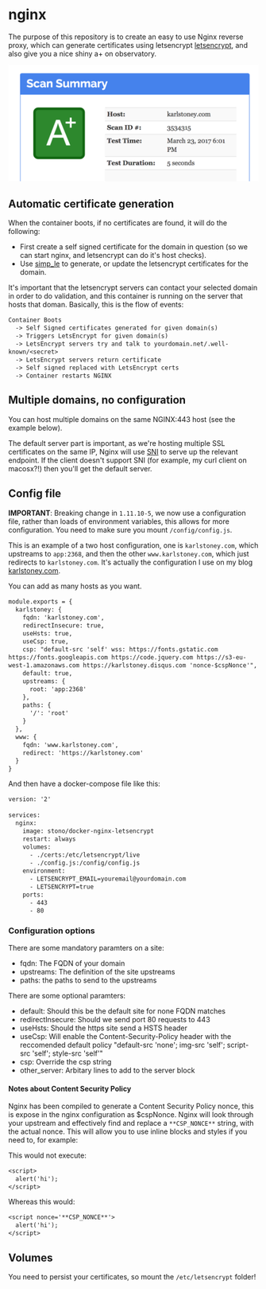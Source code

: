# nginx
The purpose of this repository is to create an easy to use Nginx reverse proxy, which can generate certificates using letsencrypt [letsencrypt](https://letsencrypt.org/), and also give you a nice shiny a+ on observatory.

![observatory](observatory.png)

## Automatic certificate generation
When the container boots, if no certificates are found, it will do the following:

  - First create a self signed certificate for the domain in question (so we can start nginx, and letsencrypt can do it's host checks).
  - Use [simp_le](https://github.com/zenhack/simp_le) to generate, or update the letsencrypt certificates for the domain.

It's important that the letsencrypt servers can contact your selected domain in order to do validation, and this container is running on the server that hosts that doman.  Basically, this is the flow of events:
```
Container Boots
  -> Self Signed certificates generated for given domain(s)
  -> Triggers LetsEncrypt for given domain(s)
  -> LetsEncrypt servers try and talk to yourdomain.net/.well-known/<secret>
  -> LetsEncrypt servers return certificate
  -> Self signed replaced with LetsEncrypt certs
  -> Container restarts NGINX
```

## Multiple domains, no configuration
You can host multiple domains on the same NGINX:443 host (see the example below).

The default server part is important, as we're hosting multiple SSL certificates on the same IP, Nginx will use [SNI](https://en.wikipedia.org/wiki/Server_Name_Indication) to serve up the relevant endpoint.  If the client doesn't support SNI (for example, my curl client on macosx?!) then you'll get the default server.

## Config file
__IMPORTANT__: Breaking change in `1.11.10-5`, we now use a configuration file, rather than loads of environment variables, this allows for more configuration.  You need to make sure you mount `/config/config.js`.

This is an example of a two host configuration, one is `karlstoney.com`, which upstreams to `app:2368`, and then the other `www.karlstoney.com`, which just redirects to `karlstoney.com`.  It's actually the configuration I use on my blog [karlstoney.com](https://karlstoney.com). 

You can add as many hosts as you want.

```
module.exports = {
  karlstoney: {
    fqdn: 'karlstoney.com',
    redirectInsecure: true,
    useHsts: true,
    useCsp: true,
    csp: "default-src 'self' wss: https://fonts.gstatic.com https://fonts.googleapis.com https://code.jquery.com https://s3-eu-west-1.amazonaws.com https://karlstoney.disqus.com 'nonce-$cspNonce'",
    default: true,
    upstreams: {
      root: 'app:2368'
    },
    paths: {
      '/': 'root'
    }
  },
  www: {
    fqdn: 'www.karlstoney.com',
    redirect: 'https://karlstoney.com'
  }
}
```

And then have a docker-compose file like this: 
```
version: '2'

services:
  nginx:
    image: stono/docker-nginx-letsencrypt
    restart: always
    volumes:
      - ./certs:/etc/letsencrypt/live
      - ./config.js:/config/config.js
    environment:
      - LETSENCRYPT_EMAIL=youremail@yourdomain.com
      - LETSENCRYPT=true
    ports:
      - 443
      - 80
```

### Configuration options
There are some mandatory paramters on a site:

  - fqdn: The FQDN of your domain
  - upstreams: The definition of the site upstreams 
  - paths: the paths to send to the upstreams

There are some optional paramters:

  - default: Should this be the default site for none FQDN matches
  - redirectInsecure: Should we send port 80 requests to 443
  - useHsts: Should the https site send a HSTS header
  - useCsp: Will enable the Content-Security-Policy header with the reccomended default policy "default-src 'none'; img-src 'self'; script-src 'self'; style-src 'self'"
  - csp: Override the csp string
  - other_server: Arbitary lines to add to the server block

#### Notes about Content Security Policy
Nginx has been compiled to generate a Content Security Policy nonce, this is expose in the nginx configuration as $cspNonce.  Nginx will look through your upstream and effectively find and replace a `**CSP_NONCE**` string, with the actual nonce.  This will allow you to use inline blocks and styles if you need to, for example:

This would not execute:

```
<script>
  alert('hi');
</script>
```

Whereas this would:
```
<script nonce='**CSP_NONCE**'>
  alert('hi');
</script>

```

## Volumes
You need to persist your certificates, so mount the `/etc/letsencrypt` folder!
